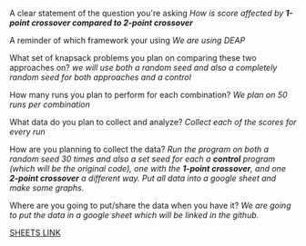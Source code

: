 A clear statement of the question you're asking
*How is score affected by **1-point crossover compared to 2-point crossover***

A reminder of which framework your using
*We are using DEAP* 

What set of knapsack problems you plan on comparing these two approaches on?
*we will use both a random seed and also a completely random seed for both approaches and a control*

How many runs you plan to perform for each combination?
*We plan on 50 runs per combination*

What data do you plan to collect and analyze?
*Collect each of the scores for every run*

How are you planning to collect the data?
*Run the program on both a random seed 30 times and also a set seed for each a **control** program (which will be the original code), one with the **1-point crossover**, and one **2-point crossover** a different way. Put all data into a google sheet and make some graphs.*

Where are you going to put/share the data when you have it?
*We are going to put the data in a google sheet which will be linked in the github.*

[SHEETS LINK](https://docs.google.com/spreadsheets/d/1oA0y2LPkbWX_ToszPEfp1bqIpzO_gI047QCM-RPqk_g/edit?usp=sharing)
